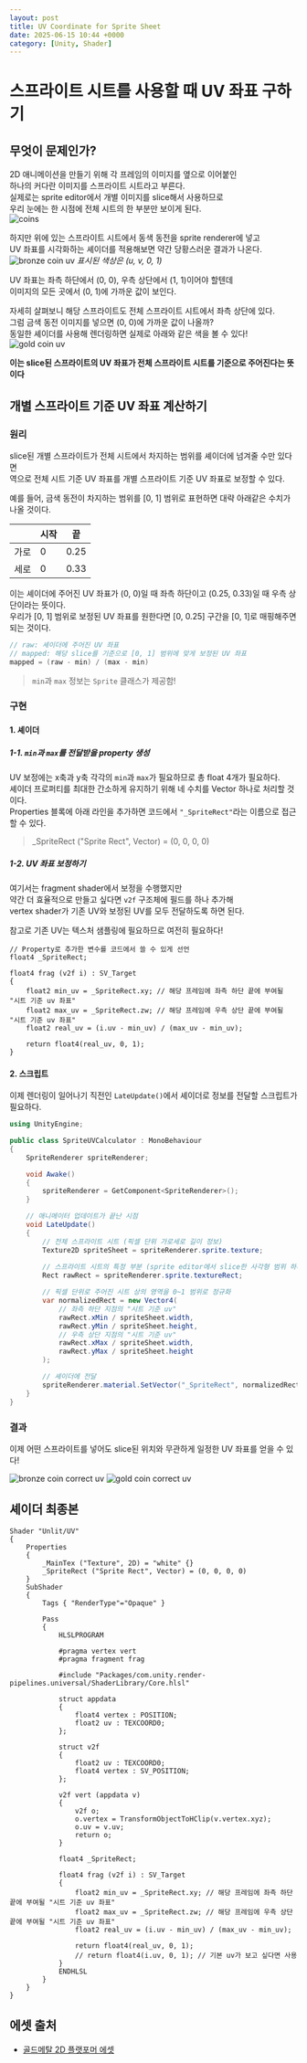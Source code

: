 ```yaml
---
layout: post
title: UV Coordinate for Sprite Sheet
date: 2025-06-15 10:44 +0000
category: [Unity, Shader]
---
```


# 스프라이트 시트를 사용할 때 UV 좌표 구하기
## 무엇이 문제인가?
2D 애니메이션을 만들기 위해 각 프레임의 이미지를 옆으로 이어붙인  
하나의 커다란 이미지를 스프라이트 시트라고 부른다.  
실제로는 sprite editor에서 개별 이미지를 slice해서 사용하므로  
우리 눈에는 한 시점에 전체 시트의 한 부분만 보이게 된다.  
![coins](/assets/img/Coins.png)

하지만 위에 있는 스프라이트 시트에서 동색 동전을 sprite renderer에 넣고  
UV 좌표를 시각화하는 셰이더를 적용해보면 약간 당황스러운 결과가 나온다.
![bronze coin uv](/assets/img//bronze-coin-uv.png)
*표시된 색상은 (u, v, 0, 1)*

UV 좌표는 좌측 하단에서 (0, 0), 우측 상단에서 (1, 1)이어야 할텐데  
이미지의 모든 곳에서 (0, 1)에 가까운 값이 보인다.

자세히 살펴보니 해당 스프라이트도 전체 스프라이트 시트에서 좌측 상단에 있다.  
그럼 금색 동전 이미지를 넣으면 (0, 0)에 가까운 값이 나올까?  
동일한 셰이더를 사용해 렌더링하면 실제로 아래와 같은 색을 볼 수 있다!
![gold coin uv](/assets/img/gold-coin-uv.png)

<b>이는 slice된 스프라이트의 UV 좌표가 전체 스프라이트 시트를 기준으로 주어진다는 뜻이다</b>

## 개별 스프라이트 기준 UV 좌표 계산하기
### 원리
slice된 개별 스프라이트가 전체 시트에서 차지하는 범위를 셰이더에 넘겨줄 수만 있다면  
역으로 전체 시트 기준 UV 좌표를 개별 스프라이트 기준 UV 좌표로 보정할 수 있다.

예를 들어, 금색 동전이 차지하는 범위를 [0, 1] 범위로 표현하면 대략 아래같은 수치가 나올 것이다.

|      | 시작 | 끝   |
| ---- | ---- | ---- |
| 가로 | 0    | 0.25 |
| 세로 | 0    | 0.33 |

이는 셰이더에 주어진 UV 좌표가 (0, 0)일 때 좌측 하단이고 (0.25, 0.33)일 때 우측 상단이라는 뜻이다.  
우리가 [0, 1] 범위로 보정된 UV 좌표를 원한다면 [0, 0.25] 구간을 [0, 1]로 매핑해주면 되는 것이다.

```c
// raw: 셰이더에 주어진 UV 좌표
// mapped: 해당 slice를 기준으로 [0, 1] 범위에 맞게 보정된 UV 좌표
mapped = (raw - min) / (max - min)
```

> ```min```과 ```max``` 정보는 ```Sprite``` 클래스가 제공함!

### 구현

#### 1. 셰이더
##### 1-1. ```min```과 ```max```를 전달받을 property 생성
UV 보정에는 x축과 y축 각각의 ```min```과 ```max```가 필요하므로 총 float 4개가 필요하다.  
셰이더 프로퍼티를 최대한 간소하게 유지하기 위해 네 수치를 Vector 하나로 처리할 것이다.  
Properties 블록에 아래 라인을 추가하면 코드에서 ```"_SpriteRect"```라는 이름으로 접근할 수 있다.
> _SpriteRect ("Sprite Rect", Vector) = (0, 0, 0, 0)


##### 1-2. UV 좌표 보정하기
여기서는 fragment shader에서 보정을 수행했지만  
약간 더 효율적으로 만들고 싶다면 ```v2f``` 구조체에 필드를 하나 추가해  
vertex shader가 기존 UV와 보정된 UV를 모두 전달하도록 하면 된다.  

참고로 기존 UV는 텍스처 샘플링에 필요하므로 여전히 필요하다!

```hlsl
// Property로 추가한 변수를 코드에서 쓸 수 있게 선언
float4 _SpriteRect;

float4 frag (v2f i) : SV_Target
{
    float2 min_uv = _SpriteRect.xy; // 해당 프레임에 좌측 하단 끝에 부여될 "시트 기준 uv 좌표"
    float2 max_uv = _SpriteRect.zw; // 해당 프레임에 우측 상단 끝에 부여될 "시트 기준 uv 좌표"
    float2 real_uv = (i.uv - min_uv) / (max_uv - min_uv);

    return float4(real_uv, 0, 1);
}
```

#### 2. 스크립트

이제 렌더링이 일어나기 직전인 ```LateUpdate()```에서 셰이더로 정보를 전달할 스크립트가 필요하다.

```c#
using UnityEngine;

public class SpriteUVCalculator : MonoBehaviour
{
    SpriteRenderer spriteRenderer;

    void Awake()
    {
        spriteRenderer = GetComponent<SpriteRenderer>();
    }

    // 애니메이터 업데이트가 끝난 시점
    void LateUpdate()
    {
        // 전체 스프라이트 시트 (픽셀 단위 가로세로 길이 정보)
        Texture2D spriteSheet = spriteRenderer.sprite.texture;
        
        // 스프라이트 시트의 특정 부분 (sprite editor에서 slice한 사각형 범위 하나)
        Rect rawRect = spriteRenderer.sprite.textureRect;

        // 픽셀 단위로 주어진 시트 상의 영역을 0~1 범위로 정규화
        var normalizedRect = new Vector4(
            // 좌측 하단 지점의 "시트 기준 uv"
            rawRect.xMin / spriteSheet.width,
            rawRect.yMin / spriteSheet.height,
            // 우측 상단 지점의 "시트 기준 uv"
            rawRect.xMax / spriteSheet.width,
            rawRect.yMax / spriteSheet.height
        );

        // 셰이더에 전달
        spriteRenderer.material.SetVector("_SpriteRect", normalizedRect);
    }
}
```
### 결과

이제 어떤 스프라이트를 넣어도 slice된 위치와 무관하게 일정한 UV 좌표를 얻을 수 있다!

![bronze coin correct uv](/assets/img/bronze-coin-correct-uv.png)
![gold coin correct uv](/assets/img/gold-coin-correct-uv.png)

## 셰이더 최종본

```shader
Shader "Unlit/UV"
{
    Properties
    {
        _MainTex ("Texture", 2D) = "white" {}
        _SpriteRect ("Sprite Rect", Vector) = (0, 0, 0, 0)
    }
    SubShader
    {
        Tags { "RenderType"="Opaque" }

        Pass
        {
            HLSLPROGRAM

            #pragma vertex vert
            #pragma fragment frag

            #include "Packages/com.unity.render-pipelines.universal/ShaderLibrary/Core.hlsl"

            struct appdata
            {
                float4 vertex : POSITION;
                float2 uv : TEXCOORD0;
            };

            struct v2f
            {
                float2 uv : TEXCOORD0;
                float4 vertex : SV_POSITION;
            };

            v2f vert (appdata v)
            {
                v2f o;
                o.vertex = TransformObjectToHClip(v.vertex.xyz);
                o.uv = v.uv;
                return o;
            }

            float4 _SpriteRect;

            float4 frag (v2f i) : SV_Target
            {
                float2 min_uv = _SpriteRect.xy; // 해당 프레임에 좌측 하단 끝에 부여될 "시트 기준 uv 좌표"
                float2 max_uv = _SpriteRect.zw; // 해당 프레임에 우측 상단 끝에 부여될 "시트 기준 uv 좌표"
                float2 real_uv = (i.uv - min_uv) / (max_uv - min_uv);

                return float4(real_uv, 0, 1);
                // return float4(i.uv, 0, 1); // 기본 uv가 보고 싶다면 사용
            }
            ENDHLSL
        }
    }
}
```

## 에셋 출처
- [골드메탈 2D 플랫포머 에셋](https://assetstore.unity.com/packages/2d/characters/simple-2d-platformer-assets-pack-188518)

